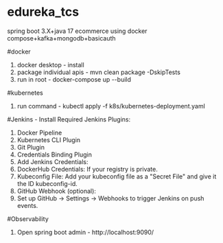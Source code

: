 # edureka_tcs
spring boot 3.X+java 17
ecommerce using docker compose+kafka+mongodb+basicauth

#docker
1) docker desktop - install
2) package individual apis - mvn clean package -DskipTests
3) run in root - docker-compose up --build

#kubernetes
1) run command - kubectl apply -f k8s/kubernetes-deployment.yaml

#Jenkins - Install Required Jenkins Plugins:
1) Docker Pipeline
2) Kubernetes CLI Plugin
3) Git Plugin
4) Credentials Binding Plugin
5) Add Jenkins Credentials:
6) DockerHub Credentials: If your registry is private.
7) Kubeconfig File: Add your kubeconfig file as a "Secret File" and give it the ID kubeconfig-id.
8) GitHub Webhook (optional):
9) Set up GitHub → Settings → Webhooks to trigger Jenkins on push events.

#Observability
1) Open spring boot admin - http://localhost:9090/